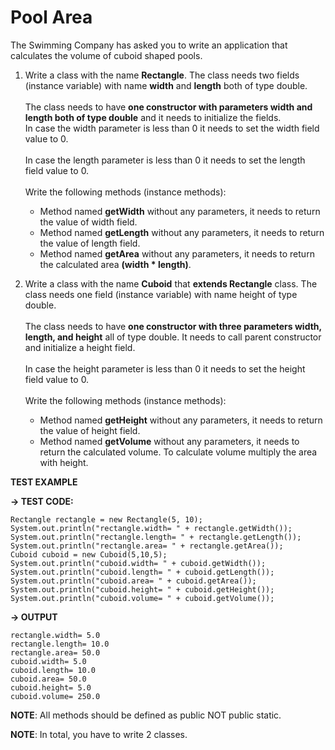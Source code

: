 # Pool Area
The Swimming Company has asked you to write an application that calculates the volume of cuboid shaped pools.


1. Write a class with the name **Rectangle**. The class needs two fields (instance variable) with name **width** and **length** both of type double.<br /><br />
The class needs to have **one constructor with parameters width and length both of type double** and it needs to initialize the fields.<br />
In case the width parameter is less than 0 it needs to set the width field value to 0.<br /><br />
In case the length parameter is less than 0 it needs to set the length field value to 0.<br /><br />
Write the following methods (instance methods):
    * Method named **getWidth** without any parameters, it needs to return the value of width field.
    * Method named **getLength** without any parameters, it needs to return the value of length field.
    * Method named **getArea** without any parameters, it needs to return the calculated area **(width * length)**.

2. Write a class with the name **Cuboid** that **extends Rectangle** class. The class needs one field (instance variable) with name height of type double.<br /><br />
The class needs to have **one constructor with three parameters width, length, and height** all of type double. It needs to call parent constructor and initialize a height field.<br /><br />
In case the height parameter is less than 0 it needs to set the height field value to 0.<br /><br />
Write the following methods (instance methods):
    * Method named **getHeight** without any parameters, it needs to return the value of height field.
    * Method named **getVolume** without any parameters, it needs to return the calculated volume. To calculate volume multiply the area with height.

**TEST EXAMPLE**

**→ TEST CODE:**
```
Rectangle rectangle = new Rectangle(5, 10);
System.out.println("rectangle.width= " + rectangle.getWidth());
System.out.println("rectangle.length= " + rectangle.getLength());
System.out.println("rectangle.area= " + rectangle.getArea());
Cuboid cuboid = new Cuboid(5,10,5);
System.out.println("cuboid.width= " + cuboid.getWidth());
System.out.println("cuboid.length= " + cuboid.getLength());
System.out.println("cuboid.area= " + cuboid.getArea());
System.out.println("cuboid.height= " + cuboid.getHeight());
System.out.println("cuboid.volume= " + cuboid.getVolume());
```
**→ OUTPUT**
```
rectangle.width= 5.0
rectangle.length= 10.0
rectangle.area= 50.0
cuboid.width= 5.0
cuboid.length= 10.0
cuboid.area= 50.0
cuboid.height= 5.0
cuboid.volume= 250.0
```

**NOTE**: All methods should be defined as public NOT public static.

**NOTE**: In total, you have to write 2 classes.